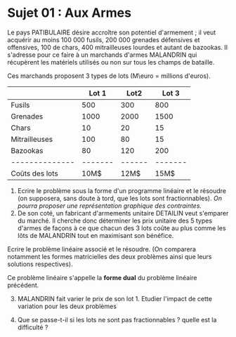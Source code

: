 # Sujet 01 : Aux Armes

Le pays PATIBULAIRE désire accroître son potentiel d'armement ; il veut acquérir au moins 100 000 fusils, 200 000 grenades défensives et offensives, 100  de chars, 400 mitrailleuses lourdes et autant de bazookas. Il s'adresse pour ce faire  à un marchands d'armes MALANDRIN qui récupèrent les matériels utilisés ou non sur tous les champs de bataille.

Ces marchands proposent 3 types de lots (M\euro = millions d'euros).

|              | Lot 1 | Lot2 | Lot 3 |
|--------------|-------|------|-------|
|Fusils        | 500   | 300  | 800   |
|Grenades      |1000   |2000  |1500   |
|Chars         |10     |20    |15     |
|Mitrailleuses |100    |80    |15     |
|Bazookas      | 80    | 120  |200    |
|--------------|-------|------|-------|
|Coûts des lots|10M$   |12M$  |15M$   |

1. Ecrire le problème sous la forme d'un programme linéaire et le résoudre  (on supposera, sans doute à tord, que les lots sont fractionnables).
*On pourra proposer une représentation graphique des contraintes.*
2. De son coté, un fabricant d'armements unitaire DETAILIN veut s'emparer du marché. Il cherche  donc déterminer les prix unitaire des  5 types d'armes de façons à ce que chacun des 3 lots coûte au plus comme les lôts de MALANDRIN tout en maximisant son bénéfice.

Ecrire le problème linéaire associé et le résoudre. (On comparera notamment les formes matricielles des deux problèmes ainsi que leurs solutions respectives).

Ce problème linéaire s'appelle la **forme dual** du problème linéaire précédent.

3. MALANDRIN fait varier le prix de son lot 1. Etudier l'impact de cette variation pour les deux problèmes

4.  Que se passe-t-il si les lots ne sont pas fractionnables ? quelle est la difficulté ?
